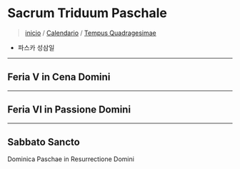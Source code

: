 # Sacrum Triduum Paschale
> [inicio](./README.md) / [Calendario](../../LC.md) / [Tempus Quadragesimae](../LQ.md)

* 파스카 성삼일

----


## Feria V in Cena Domini




----

## Feria VI in Passione Domini




----

## Sabbato Sancto

Dominica Paschae in Resurrectione Domini